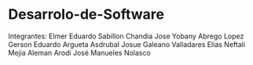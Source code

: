 # Desarrolo-de-Software
Integrantes: 
Elmer Eduardo Sabillon Chandia
Jose Yobany Abrego Lopez
Gerson Eduardo Argueta
Asdrubal Josue Galeano Valladares
Elias Neftali Mejia Aleman
Arodi José Manueles Nolasco
